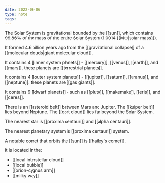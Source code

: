 ```yaml
---
date: 2022-06-06
type: note  
tags: 
---
```


The Solar System is gravitational bounded by the [[sun]], which contains 99.86% of the mass of the entire Solar System (1.0014 [[M☉|solar mass]]).

It formed 4.6 billion years ago from the [[gravitational collapse]] of a [[molecular clouds|giant molecular cloud]].

It contains 4 [[inner system planets]] - [[mercury]], [[venus]], [[earth]], and [[mars]]. these planets are [[terrestrial planets]].

It contains 4 [[outer system planets]] - [[jupiter]], [[saturn]], [[uranus]], and [[neptune]]. these planets are [[gas giants]].

It contains 9 [[dwarf planets]] - such as [[pluto]], [[makemake]], [[eris]], and [[ceres]].

There is an [[asteroid belt]] between Mars and Jupiter. The [[kuiper belt]] lies beyond Neptune. The [[oort cloud]] lies far beyond the Solar System.

The nearest star is [[proxima centauri]] and [[alpha centauri]].

The nearest planetary system is [[proxima centauri]] system.

A notable comet that orbits the [[sun]] is [[hailey's comet]].

it is located in the:
- [[local interstellar cloud]]
- [[local bubble]]
- [[orion-cygnus arm]]
- [[milky way]]
